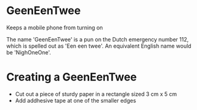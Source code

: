 # GeenEenTwee

Keeps a mobile phone from turning on

The name 'GeenEenTwee' is a pun on the Dutch emergency number 112, which is spelled out as 'Een een twee'. An equivalent English name would be 'NighOneOne'.

# Creating a GeenEenTwee

 * Cut out a piece of sturdy paper in a rectangle sized 3 cm x 5 cm
 * Add addhesive tape at one of the smaller edges
